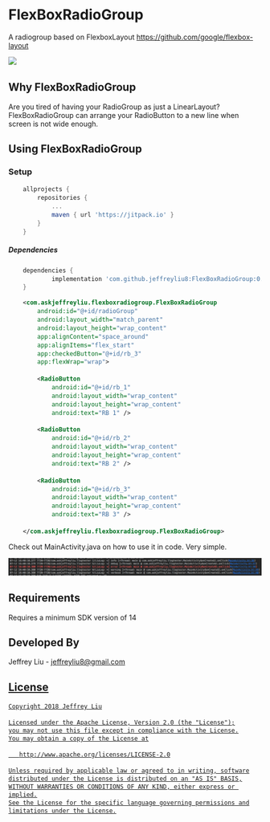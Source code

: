 # FlexBoxRadioGroup
A radiogroup based on FlexboxLayout https://github.com/google/flexbox-layout


[![](https://jitpack.io/v/jeffreyliu8/FlexBoxRadioGroup.svg)](https://jitpack.io/#jeffreyliu8/FlexBoxRadioGroup)

Why FlexBoxRadioGroup
----------------
Are you tired of having your RadioGroup as just a LinearLayout? FlexBoxRadioGroup can arrange your RadioButton to a new line when screen is not wide enough.

Using FlexBoxRadioGroup
----------------

### Setup
```groovy
	allprojects {
		repositories {
			...
			maven { url 'https://jitpack.io' }
		}
	}
```


##### Dependencies
```groovy
	dependencies {
	        implementation 'com.github.jeffreyliu8:FlexBoxRadioGroup:0.0.3'
	}
```

````xml
    <com.askjeffreyliu.flexboxradiogroup.FlexBoxRadioGroup
        android:id="@+id/radioGroup"
        android:layout_width="match_parent"
        android:layout_height="wrap_content"
        app:alignContent="space_around"
        app:alignItems="flex_start"
        app:checkedButton="@+id/rb_3"
        app:flexWrap="wrap">

        <RadioButton
            android:id="@+id/rb_1"
            android:layout_width="wrap_content"
            android:layout_height="wrap_content"
            android:text="RB 1" />

        <RadioButton
            android:id="@+id/rb_2"
            android:layout_width="wrap_content"
            android:layout_height="wrap_content"
            android:text="RB 2" />

        <RadioButton
            android:id="@+id/rb_3"
            android:layout_width="wrap_content"
            android:layout_height="wrap_content"
            android:text="RB 3" />

    </com.askjeffreyliu.flexboxradiogroup.FlexBoxRadioGroup>
````
Check out MainActivity.java on how to use it in code. Very simple.

![Output sample](https://github.com/jeffreyliu8/LLog/blob/master/screenshot.png)

Requirements
--------------
Requires a minimum SDK version of 14

Developed By
-------
Jeffrey Liu - <jeffreyliu8@gmail.com>

<a href="https://www.linkedin.com/in/jeffrey-liu-08a0b936">

License
-------

    Copyright 2018 Jeffrey Liu

    Licensed under the Apache License, Version 2.0 (the "License");
    you may not use this file except in compliance with the License.
    You may obtain a copy of the License at

       http://www.apache.org/licenses/LICENSE-2.0

    Unless required by applicable law or agreed to in writing, software
    distributed under the License is distributed on an "AS IS" BASIS,
    WITHOUT WARRANTIES OR CONDITIONS OF ANY KIND, either express or implied.
    See the License for the specific language governing permissions and
    limitations under the License.
